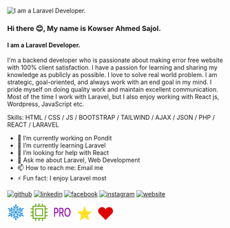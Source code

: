 ![I am a Laravel Developer.]([https://i.ibb.co.com/VHKfDmB/Green-and-Yellow-Illustrative-Congratulation-Banner-Landscape.png](https://media.licdn.com/dms/image/v2/D4D16AQGOctNDHXdggQ/profile-displaybackgroundimage-shrink_350_1400/B4DZbDx2MBGYAc-/0/1747041348406?e=1752710400&v=beta&t=xnuciOr2XgO_E31kW-KinHTyYoWojRhQnUnMvRSio_k))
### Hi there 😊, My name is Kowser Ahmed Sajol.
#### I am a Laravel Developer.


I'm a backend developer who is passionate about making error free website with 100% client satisfaction. I have a passion for learning and sharing my knowledge as publicly as possible. I love to solve real world problem. I am strategic, goal-oriented, and always work with an end goal in my mind. I pride myself on doing quality work and maintain excellent communication. Most of the time I work with Laravel, but I also enjoy working with React js, Wordpress, JavaScript etc.

Skills:  HTML / CSS / JS / BOOTSTRAP / TAILWIND / AJAX / JSON / PHP / REACT / LARAVEL 

- 🔭 I’m currently working on Pondit  
- 🌱 I’m currently learning Laravel 
- 🤔 I’m looking for help with React 
- 💬 Ask me about Laravel, Web Development 
- 📫 How to reach me: Email me 
- ⚡ Fun fact: I enjoy Laravel most 


[<img src='https://cdn.jsdelivr.net/npm/simple-icons@3.0.1/icons/github.svg' alt='github' height='40'>](https://github.com/https://github.com/KowserAhmedSajol)  [<img src='https://cdn.jsdelivr.net/npm/simple-icons@3.0.1/icons/linkedin.svg' alt='linkedin' height='40'>](https://www.linkedin.com/in/https://www.linkedin.com/in/kowser-ahmed-sajol-8386bb265//)  [<img src='https://cdn.jsdelivr.net/npm/simple-icons@3.0.1/icons/facebook.svg' alt='facebook' height='40'>](https://www.facebook.com/https://www.facebook.com/KowserAhmedSajol/)  [<img src='https://cdn.jsdelivr.net/npm/simple-icons@3.0.1/icons/instagram.svg' alt='instagram' height='40'>](https://www.instagram.com/https://www.instagram.com/kowserahmedsajol//)  [<img src='https://cdn.jsdelivr.net/npm/simple-icons@3.0.1/icons/icloud.svg' alt='website' height='40'>](https://main--helpful-malasada-165c09.netlify.app/)  

<a href='https://archiveprogram.github.com/'><img src='https://raw.githubusercontent.com/acervenky/animated-github-badges/master/assets/acbadge.gif' width='40' height='40'></a> <a href='https://docs.github.com/en/developers'><img src='https://raw.githubusercontent.com/acervenky/animated-github-badges/master/assets/devbadge.gif' width='40' height='40'></a> <a href='https://github.com/pricing'><img src='https://raw.githubusercontent.com/acervenky/animated-github-badges/master/assets/pro.gif' width='40' height='40'></a> <a href='https://stars.github.com/'><img src='https://raw.githubusercontent.com/acervenky/animated-github-badges/master/assets/starbadge.gif' width='35' height='35'></a> <a href='https://docs.github.com/en/github/supporting-the-open-source-community-with-github-sponsors'><img src='https://raw.githubusercontent.com/acervenky/animated-github-badges/master/assets/sponsorbadge.gif' width='35' height='35'></a> 

